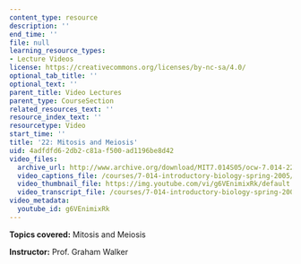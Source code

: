 ```yaml
---
content_type: resource
description: ''
end_time: ''
file: null
learning_resource_types:
- Lecture Videos
license: https://creativecommons.org/licenses/by-nc-sa/4.0/
optional_tab_title: ''
optional_text: ''
parent_title: Video Lectures
parent_type: CourseSection
related_resources_text: ''
resource_index_text: ''
resourcetype: Video
start_time: ''
title: '22: Mitosis and Meiosis'
uid: 4adfdfd6-2db2-c81a-f500-ad1196be8d42
video_files:
  archive_url: http://www.archive.org/download/MIT7.014S05/ocw-7.014-22-04apr05-220k.mp4
  video_captions_file: /courses/7-014-introductory-biology-spring-2005/3b2bbb4da233504e9079b7b721e2c6d4_g6VEnimixRk.vtt
  video_thumbnail_file: https://img.youtube.com/vi/g6VEnimixRk/default.jpg
  video_transcript_file: /courses/7-014-introductory-biology-spring-2005/be17b088bf313ac1f3653c964204c000_g6VEnimixRk.pdf
video_metadata:
  youtube_id: g6VEnimixRk
---
```


**Topics covered:** Mitosis and Meiosis  
  
**Instructor:** Prof. Graham Walker

